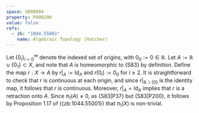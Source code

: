 ```yaml
---
space: S000084
property: P000200
value: false
refs:
  - zb: "1044.55001"
    name: Algebraic Topology (Hatcher)
---
```


Let $\{0_i\}_{i = 0}^\infty$ denote the indexed set of origins, with $0_0 := 0 \in \mathbb{R}$. Let $A := \mathbb{R} \cup \{0_1\} \subset X$, and note that $A$ is homeomorphic to {S83} by definition. Define the map $r : X \to A$ by $r|_A := \mathrm{Id}_A$ and $r(0_i) := 0_0$ for $i \ge 2$. It is straightforward to check that $r$ is continuous at each origin, and since $r|_{\mathbb{R} \backslash \{0\}}$ is the identity map, it follows that $r$ is continuous. Moreover, $r|_A = \mathrm{Id}_A$ implies that $r$ is a retraction onto $A$. Since $\pi_1(A) \neq 0$, as {S83|P37} but {S83|P200}, it follows by Proposition 1.17 of {{zb:1044.55001}} that $\pi_1(X)$ is non-trivial.
